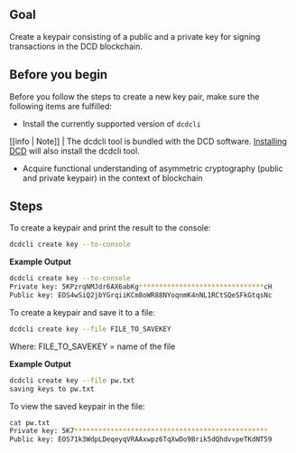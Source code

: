 ## Goal
Create a keypair consisting of a public and a private key for signing transactions in the DCD blockchain.

## Before you begin
Before you follow the steps to create a new key pair, make sure the following items are fulfilled:


* Install the currently supported version of `dcdcli`

[[info | Note]]
| The dcdcli tool is bundled with the DCD software. [Installing DCD](../../00_install/index.md) will also install the dcdcli tool. 

* Acquire functional understanding of asymmetric cryptography (public and private keypair) in the context of blockchain

## Steps

To create a keypair and print the result to the console:

```sh
dcdcli create key --to-console
```

**Example Output**

```sh
dcdcli create key --to-console
Private key: 5KPzrqNMJdr6AX6abKg*******************************cH
Public key: EOS4wSiQ2jbYGrqiiKCm8oWR88NYoqnmK4nNL1RCtSQeSFkGtqsNc
```


To create a keypair and save it to a file:

```sh
dcdcli create key --file FILE_TO_SAVEKEY
```
Where: FILE_TO_SAVEKEY = name of the file

**Example Output**
```sh
dcdcli create key --file pw.txt         
saving keys to pw.txt
```

To view the saved keypair in the file:
```sh
cat pw.txt
Private key: 5K7************************************************
Public key: EOS71k3WdpLDeqeyqVRAAxwpz6TqXwDo9Brik5dQhdvvpeTKdNT59
```
